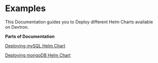 # Examples

This Documentation guides you to Deploy different Helm Charts available on Devtron.

**Parts of Documentation**

[Deploying mySQL Helm Chart](deploying-mysql-helm-chart.md)   


[Deploying mongoDB Helm Chart](deploying-mongodb-helm-chart.md)

